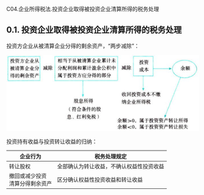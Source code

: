 C04.企业所得税法.投资企业取得被投资企业清算所得的税务处理

## 0.1. 投资企业取得被投资企业清算所得的税务处理

投资方企业从被清算企业分得的剩余资产，“两步减除”：

![](media/11986cb22be992a01499becdac02c6f4.png)

投资持有收益与投资转让收益的归纳：

| 企业行为                          | 税务处理规定                             |
|-----------------------------------|------------------------------------------|
| 转让股权                          | 全部确认为转让收益，不确认权益性投资收益 |
| 撤回或减少投资<br/>清算分得剩余资产 | 区分确认权益性投资收益和转让收益         |

